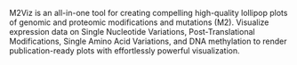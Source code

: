 M2Viz is an all-in-one tool for creating compelling high-quality lollipop plots of genomic and proteomic modifications and mutations (M2). Visualize expression data on Single Nucleotide Variations,
Post-Translational Modifications, Single Amino Acid Variations, and DNA methylation to render publication-ready plots with effortlessly powerful visualization.









